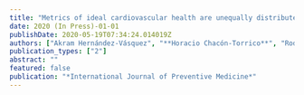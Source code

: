 ```yaml
---
title: "Metrics of ideal cardiovascular health are unequally distributed between Peruvian men and women: Analysis of a national population-based survey in 2017"
date: 2020 (In Press)-01-01
publishDate: 2020-05-19T07:34:24.014019Z
authors: ["Akram Hernández-Vásquez", "**Horacio Chacón-Torrico**", "Rodrigo Vargas-Fernández", "Guido Bendezu-Quispe", "Marilina Santero"]
publication_types: ["2"]
abstract: ""
featured: false
publication: "*International Journal of Preventive Medicine*"
---
```


